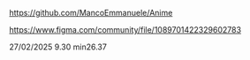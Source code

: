 https://github.com/MancoEmmanuele/Anime

https://www.figma.com/community/file/1089701422329602783

27/02/2025 9.30 min26.37